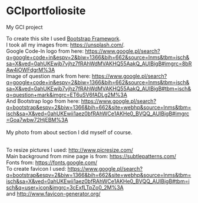 # GCIportfoliosite
My GCI project

To create this site I used <a href="https://github.com/twbs/bootstrap">Bootstrap Framework</a>. <br>
I took all my images from: https://unsplash.com/. <br>
Google Code-In logo from here: https://www.google.pl/search?q=google+code+in&espv=2&biw=1366&bih=662&source=lnms&tbm=isch&sa=X&ved=0ahUKEwjb7vjhz7fRAhWdMVAKHQ55AakQ_AUIBigB#imgrc=8bRAw4iOWFdgrM%3A <br> 
Image of question mark from here: https://www.google.pl/search?q=google+code+in&espv=2&biw=1366&bih=662&source=lnms&tbm=isch&sa=X&ved=0ahUKEwjb7vjhz7fRAhWdMVAKHQ55AakQ_AUIBigB#tbm=isch&q=question+mark&imgrc=ET6uSV6fADLg2M%3A<br>
And Bootstrap logo from here: https://www.google.pl/search?q=bootstrap&espv=2&biw=1366&bih=662&site=webhp&source=lnms&tbm=isch&sa=X&ved=0ahUKEwii1aez0bfRAhWCe1AKHe0_BVQQ_AUIBigB#imgrc=Goa7wbw72HjEBM%3A<br>
<br>
My photo from about section I did myself of course.<br><br>

To resize pictures I used: http://www.picresize.com/ <br>
Main background from mine page is from: https://subtlepatterns.com/ <br>
Fonts from: https://fonts.google.com/ <br>
To create favicon I used: https://www.google.pl/search?q=bootstrap&espv=2&biw=1366&bih=662&site=webhp&source=lnms&tbm=isch&sa=X&ved=0ahUKEwii1aez0bfRAhWCe1AKHe0_BVQQ_AUIBigB#tbm=isch&q=user+icon&imgrc=3cExfLTpZo0_2M%3A <br>
and
http://www.favicon-generator.org/
